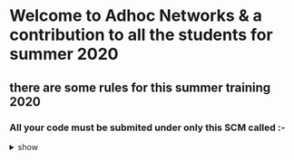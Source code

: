 #  Welcome to Adhoc Networks & a contribution to all the students for summer 2020
## there are some rules for this summer training 2020

###  All your code must be submited under only this SCM called :-
<details><summary>show</summary>
<p>

```bash
GITHUB  World Most popular version control system 
```
</p>
<img src="git.jpeg">
</details>
